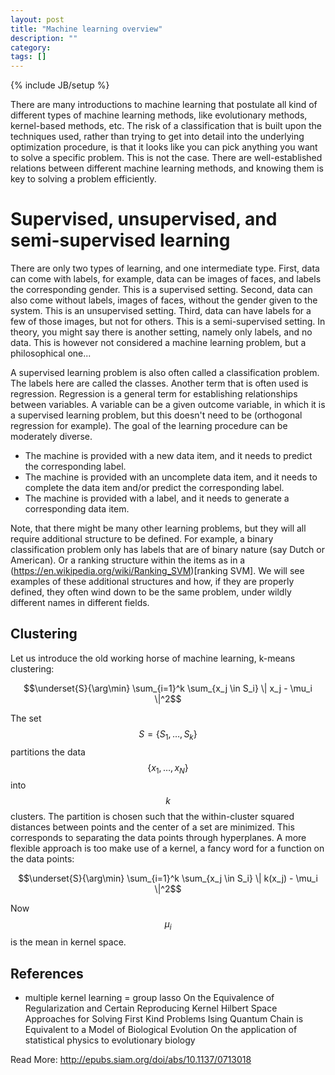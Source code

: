 ```yaml
---
layout: post
title: "Machine learning overview"
description: ""
category: 
tags: []
---
```

{% include JB/setup %}

There are many introductions to machine learning that postulate all kind of different types of machine learning methods, like evolutionary methods, kernel-based methods, etc. The risk of a classification that is built upon the techniques used, rather than trying to get into detail into the underlying optimization procedure, is that it looks like you can pick anything you want to solve a specific problem. This is not the case. There are well-established relations between different machine learning methods, and knowing them is key to solving a problem efficiently.

# Supervised, unsupervised, and semi-supervised learning

There are only two types of learning, and one intermediate type. First, data can come with labels, for example, data can be images of faces, and labels the corresponding gender. This is a supervised setting. Second, data can also come without labels, images of faces, without the gender given to the system. This is an unsupervised setting. Third, data can have labels for a few of those images, but not for others. This is a semi-supervised setting. In theory, you might say there is another setting, namely only labels, and no data. This is however not considered a machine learning problem, but a philosophical one...

A supervised learning problem is also often called a classification problem. The labels here are called the classes. Another term that is often used is regression. Regression is a general term for establishing relationships between variables. A variable can be a given outcome variable, in which it is a supervised learning problem, but this doesn't need to be (orthogonal regression for example). The goal of the learning procedure can be moderately diverse.

* The machine is provided with a new data item, and it needs to predict the corresponding label.
* The machine is provided with an uncomplete data item, and it needs to complete the data item and/or predict the corresponding label.
* The machine is provided with a label, and it needs to generate a corresponding data item.

Note, that there might be many other learning problems, but they will all require additional structure to be defined. For example, a binary classification problem only has labels that are of binary nature (say Dutch or American). Or a ranking structure within the items as in a (https://en.wikipedia.org/wiki/Ranking_SVM)[ranking SVM]. We will see examples of these additional structures and how, if they are properly defined, they often wind down to be the same problem, under wildly different names in different fields.

## Clustering

Let us introduce the old working horse of machine learning, k-means clustering:

$$\underset{S}{\arg\min} \sum_{i=1}^k \sum_{x_j \in S_i} \| x_j - \mu_i \|^2$$

The set $$S=\{S_1,\ldots,S_k\}$$ partitions the data $$\{x_1,\ldots,x_N\}$$ into $$k$$ clusters. The partition is chosen such that the within-cluster squared distances between points and the center of a set are minimized. This corresponds to separating the data points through hyperplanes. A more flexible approach is too make use of a kernel, a fancy word for a function on the data points:

$$\underset{S}{\arg\min} \sum_{i=1}^k \sum_{x_j \in S_i} \| k(x_j) - \mu_i \|^2$$

Now $$\mu_i$$ is the mean in kernel space.

## References

- multiple kernel learning = group lasso
On the Equivalence of Regularization and Certain Reproducing Kernel Hilbert Space Approaches for Solving First Kind Problems
Ising Quantum Chain is Equivalent to a Model of Biological Evolution
On the application of statistical physics to evolutionary biology

Read More: http://epubs.siam.org/doi/abs/10.1137/0713018
